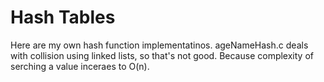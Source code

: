 # Hash Tables
Here are my own hash function implementatinos. ageNameHash.c deals with collision using linked lists, so that's not good. Because complexity of serching a value inceraes to O(n).

